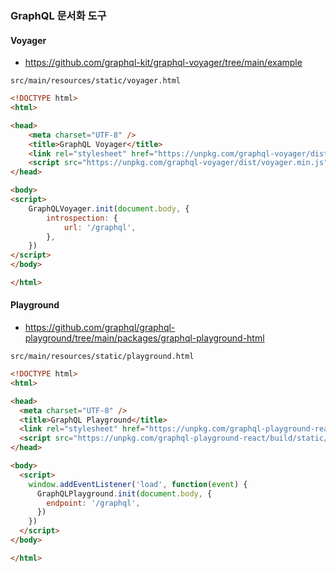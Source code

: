 ### GraphQL 문서화 도구

#### Voyager
- https://github.com/graphql-kit/graphql-voyager/tree/main/example

`src/main/resources/static/voyager.html`
```html
<!DOCTYPE html>
<html>

<head>
    <meta charset="UTF-8" />
    <title>GraphQL Voyager</title>
    <link rel="stylesheet" href="https://unpkg.com/graphql-voyager/dist/voyager.css" />
    <script src="https://unpkg.com/graphql-voyager/dist/voyager.min.js"></script>
</head>

<body>
<script>
    GraphQLVoyager.init(document.body, {
        introspection: {
            url: '/graphql',
        },
    })
</script>
</body>

</html> 
```

#### Playground 
- https://github.com/graphql/graphql-playground/tree/main/packages/graphql-playground-html

`src/main/resources/static/playground.html`
```html
<!DOCTYPE html>
<html>

<head>
  <meta charset="UTF-8" />
  <title>GraphQL Playground</title>
  <link rel="stylesheet" href="https://unpkg.com/graphql-playground-react/build/static/css/index.css" />
  <script src="https://unpkg.com/graphql-playground-react/build/static/js/middleware.js"></script>
</head>

<body>
  <script>
    window.addEventListener('load', function(event) {
      GraphQLPlayground.init(document.body, {
        endpoint: '/graphql',
      })
    })
  </script>
</body>

</html>
```

